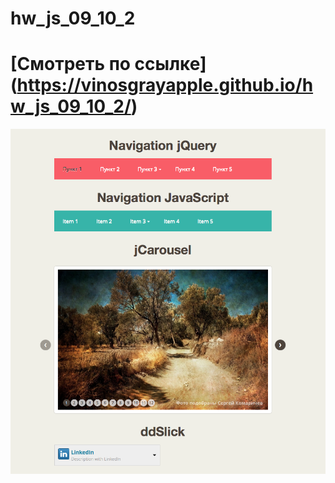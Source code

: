 # hw_js_09_10_2
[Смотреть по ссылке] (https://vinosgrayapple.github.io/hw_js_09_10_2/)
======================================

[![Alt-текст](img/screen.png "Preview")](https://vinosgrayapple.github.io/hw_js_09_10_2/)
